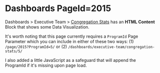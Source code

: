 # Dashboards PageId=2015

Dashboards > Executive Team > [Congregation Stats](https://rock.vrl.church/page/2015) has an **HTML Content** Block that shows some Data Visualization.

It's worth noting that this page currently requires a `ProgramId` Page Parameter which you can include in either of these two ways:
(1) `/page/2015?ProgramId=5/` or
(2) `/dashboards/executive-team/congregation-stats/5/`

I also added a little JavaScript as a safeguard that will append the ProgramId if it's missing upon page load.